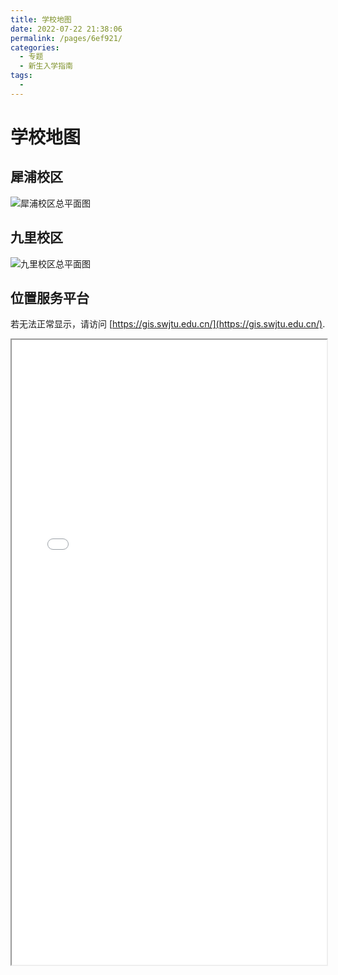 ```yaml
---
title: 学校地图
date: 2022-07-22 21:38:06
permalink: /pages/6ef921/
categories:
  - 专题
  - 新生入学指南
tags:
  -
---
```


<!-- markdownlint-disable MD025 MD033 -->

# 学校地图

## 犀浦校区

![犀浦校区总平面图](https://www.swjtu.edu.cn/__local/B/C2/B1/8009D64B4373F4E39AA8D1E98B5_284029CE_D6E4D.jpg)

## 九里校区

![九里校区总平面图](https://www.swjtu.edu.cn/__local/2/63/3A/1900C291E20F64F23D61647FFDF_691225B2_9D67E.jpg)

## 位置服务平台

若无法正常显示，请访问 [https://gis.swjtu.edu.cn/](https://gis.swjtu.edu.cn/).

<iframe src="//gis.swjtu.edu.cn/" width="100%" height="1000"></iframe>
